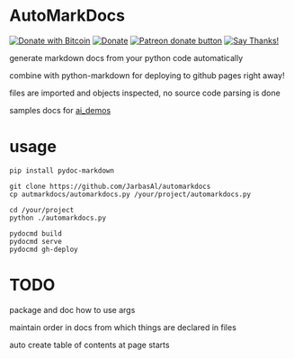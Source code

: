 # AutoMarkDocs
[![Donate with Bitcoin](https://en.cryptobadges.io/badge/micro/1QJNhKM8tVv62XSUrST2vnaMXh5ADSyYP8)](https://en.cryptobadges.io/donate/1QJNhKM8tVv62XSUrST2vnaMXh5ADSyYP8)
[![Donate](https://img.shields.io/badge/Donate-PayPal-green.svg)](https://paypal.me/jarbasai)
<span class="badge-patreon"><a href="https://www.patreon.com/jarbasAI" title="Donate to this project using Patreon"><img src="https://img.shields.io/badge/patreon-donate-yellow.svg" alt="Patreon donate button" /></a></span>
[![Say Thanks!](https://img.shields.io/badge/Say%20Thanks-!-1EAEDB.svg)](https://saythanks.io/to/JarbasAl)

generate markdown docs from your python code automatically

combine with python-markdown for deploying to github pages right away!

files are imported and objects inspected, no source code parsing is done

samples docs for [ai_demos](https://jarbasal.github.io/ai_demos/)


# usage

    pip install pydoc-markdown
    
    git clone https://github.com/JarbasAl/automarkdocs
    cp autmarkdocs/automarkdocs.py /your/project/automarkdocs.py
    
    cd /your/project
    python ./automarkdocs.py
    
    pydocmd build
    pydocmd serve
    pydocmd gh-deploy
    
# TODO

package and doc how to use args

maintain order in docs from which things are declared in files

auto create table of contents at page starts
